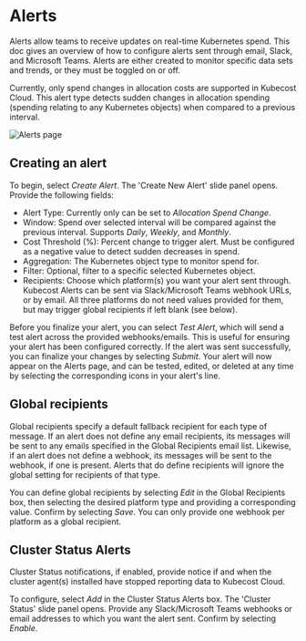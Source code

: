 # Alerts

Alerts allow teams to receive updates on real-time Kubernetes spend. This doc gives an overview of how to configure alerts sent through email, Slack, and Microsoft Teams. Alerts are either created to monitor specific data sets and trends, or they must be toggled on or off.

Currently, only spend changes in allocation costs are supported in Kubecost Cloud. This alert type detects sudden changes in allocation spending (spending relating to any Kubernetes objects) when compared to a previous interval.

![Alerts page](/images/kc-cloud-alerts.png)

## Creating an alert

To begin, select _Create Alert_. The 'Create New Alert' slide panel opens. Provide the following fields:

* Alert Type: Currently only can be set to _Allocation Spend Change_.
* Window: Spend over selected interval will be compared against the previous interval. Supports _Daily_, _Weekly_, and _Monthly_.
* Cost Threshold (%): Percent change to trigger alert. Must be configured as a negative value to detect sudden decreases in spend.
* Aggregation: The Kubernetes object type to monitor spend for.
* Filter: Optional, filter to a specific selected Kubernetes object.
* Recipients: Choose which platform(s) you want your alert sent through. Kubecost Alerts can be sent via Slack/Microsoft Teams webhook URLs, or by email. All three platforms do not need values provided for them, but may trigger global recipients if left blank (see below).

Before you finalize your alert, you can select _Test Alert_, which will send a test alert across the provided webhooks/emails. This is useful for ensuring your alert has been configured correctly. If the alert was sent successfully, you can finalize your changes by selecting _Submit_. Your alert will now appear on the Alerts page, and can be tested, edited, or deleted at any time by selecting the corresponding icons in your alert's line.

## Global recipients

Global recipients specify a default fallback recipient for each type of message. If an alert does not define any email recipients, its messages will be sent to any emails specified in the Global Recipients email list. Likewise, if an alert does not define a webhook, its messages will be sent to the webhook, if one is present. Alerts that do define recipients will ignore the global setting for recipients of that type.

You can define global recipients by selecting _Edit_ in the Global Recipients box, then selecting the desired platform type and providing a corresponding value. Confirm by selecting _Save_. You can only provide one webhook per platform as a global recipient.


## Cluster Status Alerts

Cluster Status notifications, if enabled, provide notice if and when the cluster agent(s) installed have stopped reporting data to Kubecost Cloud. 

To configure, select _Add_ in the Cluster Status Alerts box. The 'Cluster Status' slide panel opens. Provide any Slack/Microsoft Teams webhooks or email addresses to which you want the alert sent. Confirm by selecting _Enable_.